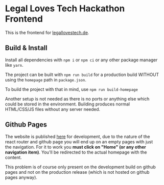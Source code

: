 # Legal Loves Tech Hackathon Frontend

This is the frontend for [legallovestech.de](https://legallovestech.de). 

## Build & Install

Install all dependencies with `npm i` or `npm ci` or any other package manager like `yarn`.  

The project can be built with `npm run build` for a production build WITHOUT using the `homepage` path in `package.json`. 

To build the project with that in mind, use `npm run build-homepage`

Another setup is not needed as there is no ports or anything else which could be stored in the environment. Building produces normal HTML/CSS/JS files without any server needed.

## Github Pages

The website is published [here](https://tiehm.github.io/hackathon-website/) for development, due to the nature of the react router and github page you will end up on an empty pages with just the navigation. For it to work you **must click on "Home" (or any other navigation item)**. You'll be redirected to the actual homepage with the content. 

This problem is of course only present on the development build on github pages and not on the production release (which is not hosted on github pages anyway).
